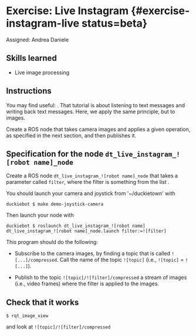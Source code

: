 # Exercise: Live Instagram {#exercise-instagram-live status=beta}

Assigned: Andrea Daniele

## Skills learned

* Live image processing

## Instructions

You may find useful: [](+software_devel#ros-python-howto).
That tutorial is about listening to text messages and writing back
text messages. Here, we apply the same principle, but to images.

Create a ROS node that takes camera images and applies a given operation,
as specified in the next section, and then publishes it.


## Specification for the node `dt_live_instagram_![robot name]_node`

Create a ROS node `dt_live_instagram_![robot name]_node` that takes a parameter called `filter`, where the filter is something from the list [](#instagram-filters).

You should launch your camera and joystick from '~/duckietown' with

    duckiebot $ make demo-joystick-camera

Then launch your node with

    duckiebot $ roslaunch dt_live_instagram_![robot name] dt_live_instagram_![robot name]_node.launch filter:=![filter]

This program should do the following:

- Subscribe to the camera images, by finding
a topic that is called `![...]/compressed`. Call the name of the
topic `![topic]` (i.e., `![topic]` = `![...]`).

- Publish to the topic `![topic]/![filter]/compressed` a stream of images (i.e., video frames)
where the filter is applied to the images.


## Check that it works

    $ rqt_image_view

and look at `![topic]/![filter]/compressed`
